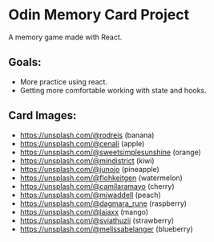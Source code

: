 # Odin Memory Card Project
A memory game made with React.

## Goals:
- More practice using react.
- Getting more comfortable working with state and hooks.

## Card Images:
- https://unsplash.com/@rodreis (banana)
- https://unsplash.com/@cenali (apple)
- https://unsplash.com/@sweetsimplesunshine (orange)
- https://unsplash.com/@mindistrict (kiwi)
- https://unsplash.com/@junojo (pineapple)
- https://unsplash.com/@flohkeitgen (watermelon)
- https://unsplash.com/@camilaramayo (cherry)
- https://unsplash.com/@mjwaddell (peach)
- https://unsplash.com/@dagmara_rune (raspberry)
- https://unsplash.com/@lajaxx (mango)
- https://unsplash.com/@sviathuzii (strawberry)
- https://unsplash.com/@melissabelanger (blueberry)